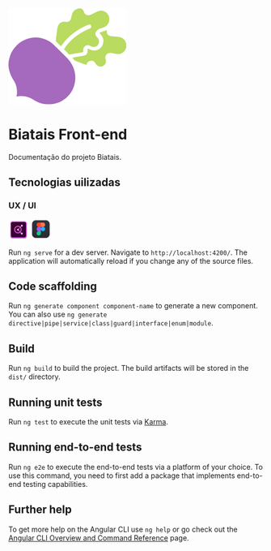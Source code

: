 ![Logo Biatais](./images/icon-biatais.png)

# Biatais Front-end

Documentação do projeto Biatais.

## Tecnologias uilizadas

### UX / UI
<img src="./images/logo-adobe-color.png" alt="Texto Alt ernativo" width="40">
<img src="./images/logo-figma.webp" alt="Texto Alt ernativo" width="40">


Run `ng serve` for a dev server. Navigate to `http://localhost:4200/`. The application will automatically reload if you change any of the source files.

## Code scaffolding

Run `ng generate component component-name` to generate a new component. You can also use `ng generate directive|pipe|service|class|guard|interface|enum|module`.

## Build

Run `ng build` to build the project. The build artifacts will be stored in the `dist/` directory.

## Running unit tests

Run `ng test` to execute the unit tests via [Karma](https://karma-runner.github.io).

## Running end-to-end tests

Run `ng e2e` to execute the end-to-end tests via a platform of your choice. To use this command, you need to first add a package that implements end-to-end testing capabilities.

## Further help

To get more help on the Angular CLI use `ng help` or go check out the [Angular CLI Overview and Command Reference](https://angular.io/cli) page.
